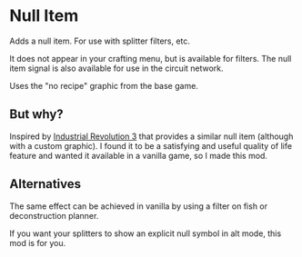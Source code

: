 # Null Item

Adds a null item. For use with splitter filters, etc.

It does not appear in your crafting menu, but is available for filters. The null item signal is also available for use in the circuit network.

Uses the "no recipe" graphic from the base game.

## But why?

Inspired by [Industrial Revolution 3](https://mods.factorio.com/mod/IndustrialRevolution3) that provides a similar null item (although with a custom graphic). I found it to be a satisfying and useful quality of life feature and wanted it available in a vanilla game, so I made this mod.

## Alternatives

The same effect can be achieved in vanilla by using a filter on fish or deconstruction planner.

If you want your splitters to show an explicit null symbol in alt mode, this mod is for you.
